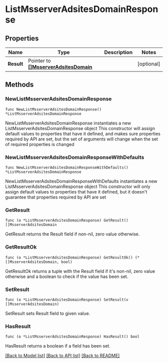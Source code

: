 # ListMsserverAdsitesDomainResponse

## Properties

Name | Type | Description | Notes
------------ | ------------- | ------------- | -------------
**Result** | Pointer to [**[]MsserverAdsitesDomain**](MsserverAdsitesDomain.md) |  | [optional] 

## Methods

### NewListMsserverAdsitesDomainResponse

`func NewListMsserverAdsitesDomainResponse() *ListMsserverAdsitesDomainResponse`

NewListMsserverAdsitesDomainResponse instantiates a new ListMsserverAdsitesDomainResponse object
This constructor will assign default values to properties that have it defined,
and makes sure properties required by API are set, but the set of arguments
will change when the set of required properties is changed

### NewListMsserverAdsitesDomainResponseWithDefaults

`func NewListMsserverAdsitesDomainResponseWithDefaults() *ListMsserverAdsitesDomainResponse`

NewListMsserverAdsitesDomainResponseWithDefaults instantiates a new ListMsserverAdsitesDomainResponse object
This constructor will only assign default values to properties that have it defined,
but it doesn't guarantee that properties required by API are set

### GetResult

`func (o *ListMsserverAdsitesDomainResponse) GetResult() []MsserverAdsitesDomain`

GetResult returns the Result field if non-nil, zero value otherwise.

### GetResultOk

`func (o *ListMsserverAdsitesDomainResponse) GetResultOk() (*[]MsserverAdsitesDomain, bool)`

GetResultOk returns a tuple with the Result field if it's non-nil, zero value otherwise
and a boolean to check if the value has been set.

### SetResult

`func (o *ListMsserverAdsitesDomainResponse) SetResult(v []MsserverAdsitesDomain)`

SetResult sets Result field to given value.

### HasResult

`func (o *ListMsserverAdsitesDomainResponse) HasResult() bool`

HasResult returns a boolean if a field has been set.


[[Back to Model list]](../README.md#documentation-for-models) [[Back to API list]](../README.md#documentation-for-api-endpoints) [[Back to README]](../README.md)


